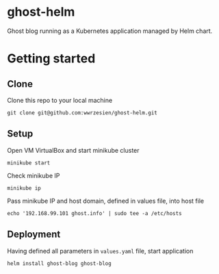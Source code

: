 # ghost-helm
Ghost blog running as a Kubernetes application managed by Helm chart.

# Getting started
## Clone
Clone this repo to your local machine
```
git clone git@github.com:wwrzesien/ghost-helm.git
```

## Setup
Open VM VirtualBox and start minikube cluster
```
minikube start
```

Check minikube IP
```
minikube ip
```

Pass minikube IP and host domain, defined in values file, into host file
```
echo '192.168.99.101 ghost.info' | sudo tee -a /etc/hosts
```
## Deployment
Having defined all parameters in `values.yaml` file, start application
```
helm install ghost-blog ghost-blog
```

